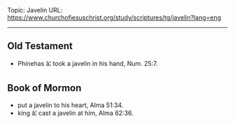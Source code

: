 Topic: Javelin
URL: https://www.churchofjesuschrist.org/study/scriptures/tg/javelin?lang=eng

---

## Old Testament

- Phinehas â¦ took a javelin in his hand, Num. 25:7.

## Book of Mormon

- put a javelin to his heart, Alma 51:34.
- king â¦ cast a javelin at him, Alma 62:36.

